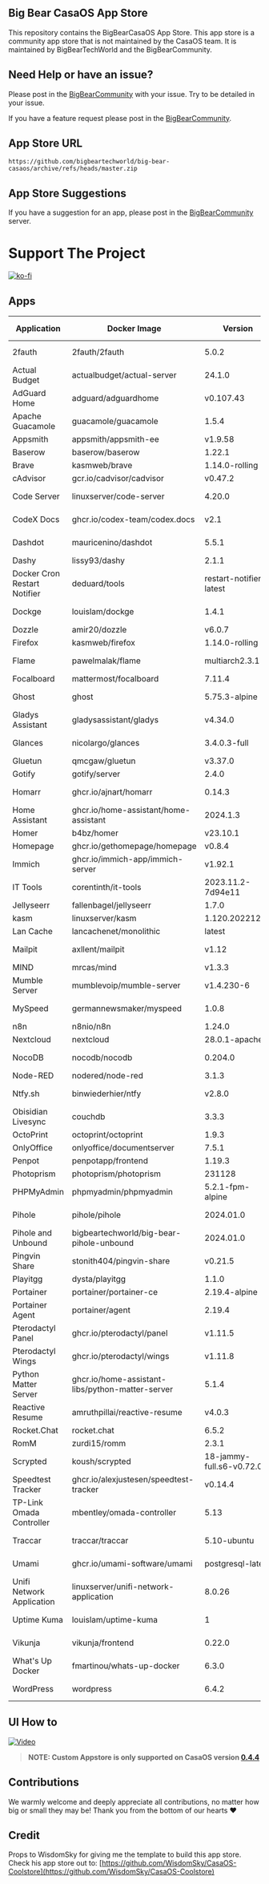 ## Big Bear CasaOS App Store

This repository contains the BigBearCasaOS App Store. This app store is a community app store that is not maintained by the CasaOS team. It is maintained by BigBearTechWorld and the BigBearCommunity.

## Need Help or have an issue?

Please post in the [BigBearCommunity](https://community.bigbeartechworld.com/c/big-bear-casas/10) with your issue. Try to be detailed in your issue.

If you have a feature request please post in the [BigBearCommunity](https://community.bigbeartechworld.com/c/big-bear-casaos/bigbearcasaos-suggestions/40).

## App Store URL

```text
https://github.com/bigbeartechworld/big-bear-casaos/archive/refs/heads/master.zip
```

## App Store Suggestions

If you have a suggestion for an app, please post in the [BigBearCommunity](https://community.bigbeartechworld.com) server.

# Support The Project

[![ko-fi](https://ko-fi.com/img/githubbutton_sm.svg)](https://ko-fi.com/E1E5NDK3I)

## Apps

| Application                  | Docker Image                                     | Version                  | YouTube Video                                                                                                       | Docs                                                                                           |
| ---------------------------- | ------------------------------------------------ | ------------------------ | ------------------------------------------------------------------------------------------------------------------- | ---------------------------------------------------------------------------------------------- |
| 2fauth                       | 2fauth/2fauth                                    | 5.0.2                    | [YouTube Video](https://youtu.be/yCnjxSryD_U)                                                                       |                                                                                                |
| Actual Budget                | actualbudget/actual-server                       | 24.1.0                   | [YouTube Video](https://youtu.be/fa8j7ZfkYaM)                                                                       |                                                                                                |
| AdGuard Home                 | adguard/adguardhome                              | v0.107.43                | [YouTube Video](https://youtu.be/6cu0kfP50Jg)                                                                       |                                                                                                |
| Apache Guacamole             | guacamole/guacamole                              | 1.5.4                    | [YouTube Video](https://youtu.be/6cu0kfP50Jg)                                                                       |                                                                                                |
| Appsmith                     | appsmith/appsmith-ee                             | v1.9.58                  |                                                                                                                     |                                                                                                |
| Baserow                      | baserow/baserow                                  | 1.22.1                   |                                                                                                                     |                                                                                                |
| Brave                        | kasmweb/brave                                    | 1.14.0-rolling           |                                                                                                                     |                                                                                                |
| cAdvisor                     | gcr.io/cadvisor/cadvisor                         | v0.47.2                  |                                                                                                                     |                                                                                                |
| Code Server                  | linuxserver/code-server                          | 4.20.0                   | [YouTube Video](https://youtu.be/aiYcwXDfgE8)                                                                       |                                                                                                |
| CodeX Docs                   | ghcr.io/codex-team/codex.docs                    | v2.1                     | [YouTube Video](https://youtu.be/dKm2VJwam24)                                                                       |                                                                                                |
| Dashdot                      | mauricenino/dashdot                              | 5.5.1                    | [YouTube Video](https://youtu.be/if_fyuX_5fU)                                                                       |                                                                                                |
| Dashy                        | lissy93/dashy                                    | 2.1.1                    |                                                                                                                     |                                                                                                |
| Docker Cron Restart Notifier | deduard/tools                                    | restart-notifier-latest  |                                                                                                                     |                                                                                                |
| Dockge                       | louislam/dockge                                  | 1.4.1                    | [YouTube Video](https://youtu.be/8Z6psh-t5iU)                                                                       |                                                                                                |
| Dozzle                       | amir20/dozzle                                    | v6.0.7                   |                                                                                                                     |
| Firefox                      | kasmweb/firefox                                  | 1.14.0-rolling           |                                                                                                                     |
| Flame                        | pawelmalak/flame                                 | multiarch2.3.1           | [YouTube Video](https://youtu.be/p_P_jKmJRz8)                                                                       |                                                                                                |
| Focalboard                   | mattermost/focalboard                            | 7.11.4                   |                                                                                                                     |                                                                                                |
| Ghost                        | ghost                                            | 5.75.3-alpine            | [YouTube Video](https://youtu.be/oJZK9vH4W4Y)                                                                       |                                                                                                |
| Gladys Assistant             | gladysassistant/gladys                           | v4.34.0                  |                                                                                                                     |
| Glances                      | nicolargo/glances                                | 3.4.0.3-full             | [YouTube Video](https://youtu.be/nwsVJ0QB0sM)                                                                       |
| Gluetun                      | qmcgaw/gluetun                                   | v3.37.0                  |                                                                                                                     | [Docs](https://community.bigbeartechworld.com/t/added-gluetun-to-big-bear-casaos/175)          |
| Gotify                       | gotify/server                                    | 2.4.0                    |                                                                                                                     |
| Homarr                       | ghcr.io/ajnart/homarr                            | 0.14.3                   | [YouTube Video](https://youtu.be/H4rzZNO47Uk)                                                                       |
| Home Assistant               | ghcr.io/home-assistant/home-assistant            | 2024.1.3                 |                                                                                                                     |
| Homer                        | b4bz/homer                                       | v23.10.1                 |                                                                                                                     |
| Homepage                     | ghcr.io/gethomepage/homepage                     | v0.8.4                   |                                                                                                                     |
| Immich                       | ghcr.io/immich-app/immich-server                 | v1.92.1                  |                                                                                                                     |
| IT Tools                     | corentinth/it-tools                              | 2023.11.2-7d94e11        | [YouTube Video](https://youtu.be/MlGypCrUJug)                                                                       |                                                                                                |
| Jellyseerr                   | fallenbagel/jellyseerr                           | 1.7.0                    |                                                                                                                     |
| kasm                         | linuxserver/kasm                                 | 1.120.20221218           |                                                                                                                     |
| Lan Cache                    | lancachenet/monolithic                           | latest                   |                                                                                                                     |
| Mailpit                      | axllent/mailpit                                  | v1.12                    | [YouTube Video](https://youtu.be/2MY3S6csrVw)                                                                       |
| MIND                         | mrcas/mind                                       | v1.3.3                   |                                                                                                                     |
| Mumble Server                | mumblevoip/mumble-server                         | v1.4.230-6               |                                                                                                                     |
| MySpeed                      | germannewsmaker/myspeed                          | 1.0.8                    | [YouTube Video](https://youtu.be/7roj87Fytz0)                                                                       |
| n8n                          | n8nio/n8n                                        | 1.24.0                   |                                                                                                                     |
| Nextcloud                    | nextcloud                                        | 28.0.1-apache            |                                                                                                                     |
| NocoDB                       | nocodb/nocodb                                    | 0.204.0                  | [YouTube Video](https://youtu.be/mO2YzWpBu4o)                                                                       | [Docs](https://community.bigbeartechworld.com/t/added-nocodb-to-big-bear-casaos/177)           |
| Node-RED                     | nodered/node-red                                 | 3.1.3                    |                                                                                                                     |
| Ntfy.sh                      | binwiederhier/ntfy                               | v2.8.0                   | [YouTube Video](https://youtu.be/wSWhtSNwTd8)                                                                       |
| Obisidian Livesync           | couchdb                                          | 3.3.3                    |                                                                                                                     |
| OctoPrint                    | octoprint/octoprint                              | 1.9.3                    |                                                                                                                     |
| OnlyOffice                   | onlyoffice/documentserver                        | 7.5.1                    |                                                                                                                     |
| Penpot                       | penpotapp/frontend                               | 1.19.3                   |                                                                                                                     |
| Photoprism                   | photoprism/photoprism                            | 231128                   |                                                                                                                     |
| PHPMyAdmin                   | phpmyadmin/phpmyadmin                            | 5.2.1-fpm-alpine         |                                                                                                                     |
| Pihole                       | pihole/pihole                                    | 2024.01.0                | [YouTube Video](https://youtu.be/FcMF1sYacqk)                                                                       |                                                                                                |
| Pihole and Unbound           | bigbeartechworld/big-bear-pihole-unbound         | 2024.01.0                | [YouTube Video](https://youtu.be/ByFSgnnUuBI)                                                                       | [Docs](https://community.bigbeartechworld.com/t/added-pihole-and-unbound-to-bigbearcasaos/191) |
| Pingvin Share                | stonith404/pingvin-share                         | v0.21.5                  | [YouTube Video](https://youtu.be/SRJUS7h1vhU)                                                                       |
| Playitgg                     | dysta/playitgg                                   | 1.1.0                    |                                                                                                                     |
| Portainer                    | portainer/portainer-ce                           | 2.19.4-alpine            |                                                                                                                     |
| Portainer Agent              | portainer/agent                                  | 2.19.4                   |                                                                                                                     |
| Pterodactyl Panel            | ghcr.io/pterodactyl/panel                        | v1.11.5                  |                                                                                                                     |
| Pterodactyl Wings            | ghcr.io/pterodactyl/wings                        | v1.11.8                  |                                                                                                                     |
| Python Matter Server         | ghcr.io/home-assistant-libs/python-matter-server | 5.1.4                    |                                                                                                                     |
| Reactive Resume              | amruthpillai/reactive-resume                     | v4.0.3                   |                                                                                                                     |
| Rocket.Chat                  | rocket.chat                                      | 6.5.2                    |                                                                                                                     |
| RomM                         | zurdi15/romm                                     | 2.3.1                    |                                                                                                                     |
| Scrypted                     | koush/scrypted                                   | 18-jammy-full.s6-v0.72.0 | [YouTube Video](https://community.bigbeartechworld.com/t/how-to-install-scrypted-on-casaos-using-bigbearcasaos/155) |
| Speedtest Tracker            | ghcr.io/alexjustesen/speedtest-tracker           | v0.14.4                  | [YouTube Video](https://youtu.be/TLjS8xNNwis)                                                                       |                                                                                                |
| TP-Link Omada Controller     | mbentley/omada-controller                        | 5.13                     |                                                                                                                     |
| Traccar                      | traccar/traccar                                  | 5.10-ubuntu              | [YouTube Video](https://youtu.be/zn_tu9r6g-w)                                                                       |
| Umami                        | ghcr.io/umami-software/umami                     | postgresql-latest        | [YouTube Video](https://youtu.be/4DEF5fNf8hU)                                                                       |
| Unifi Network Application    | linuxserver/unifi-network-application            | 8.0.26                   |                                                                                                                     |
| Uptime Kuma                  | louislam/uptime-kuma                             | 1                        | [YouTube Video](https://youtu.be/Why5NU_Wafw)                                                                       |                                                                                                |
| Vikunja                      | vikunja/frontend                                 | 0.22.0                   | [YouTube Video](https://youtu.be/vZzic6DsC2w)                                                                       |
| What's Up Docker             | fmartinou/whats-up-docker                        | 6.3.0                    |                                                                                                                     |
| WordPress                    | wordpress                                        | 6.4.2                    | [YouTube Video](https://youtu.be/j5M4qlRCbYs)                                                                       |                                                                                                |

## UI How to

[![Video](https://img.youtube.com/vi/rqFUeDDb5uA/0.jpg)](https://youtu.be/rqFUeDDb5uA)

> **NOTE: Custom Appstore is only supported on CasaOS version [0.4.4](https://blog.casaos.io/blog/32.html)**

## Contributions

We warmly welcome and deeply appreciate all contributions, no matter how big or small they may be! Thank you from the bottom of our hearts ❤️

## Credit

Props to WisdomSky for giving me the template to build this app store. Check his app store out to: [https://github.com/WisdomSky/CasaOS-Coolstore](https://github.com/WisdomSky/CasaOS-Coolstore)
